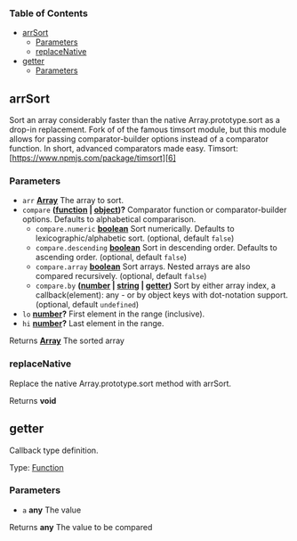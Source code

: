 <!-- Generated by documentation.js. Update this documentation by updating the source code. -->

### Table of Contents

-   [arrSort][1]
    -   [Parameters][2]
    -   [replaceNative][3]
-   [getter][4]
    -   [Parameters][5]

## arrSort

Sort an array considerably faster than the native Array.prototype.sort as a drop-in replacement. Fork of of the famous timsort module, but this module allows for passing comparator-builder options instead of a comparator function. In short, advanced comparators made easy. Timsort: [https://www.npmjs.com/package/timsort][6]

### Parameters

-   `arr` **[Array][7]** The array to sort.
-   `compare` **([function][8] \| [object][9])?** Comparator function or comparator-builder options. Defaults to alphabetical compararison.
    -   `compare.numeric` **[boolean][10]** Sort numerically. Defaults to lexicographic/alphabetic sort. (optional, default `false`)
    -   `compare.descending` **[boolean][10]** Sort in descending order. Defaults to ascending order. (optional, default `false`)
    -   `compare.array` **[boolean][10]** Sort arrays. Nested arrays are also compared recursively. (optional, default `false`)
    -   `compare.by` **([number][11] \| [string][12] \| [getter][13])** Sort by either array index, a callback(element): any - or by object keys with dot-notation support. (optional, default `undefined`)
-   `lo` **[number][11]?** First element in the range (inclusive).
-   `hi` **[number][11]?** Last element in the range.

Returns **[Array][7]** The sorted array

### replaceNative

Replace the native Array.prototype.sort method with arrSort.

Returns **void** 

## getter

Callback type definition.

Type: [Function][8]

### Parameters

-   `a` **any** The value

Returns **any** The value to be compared

[1]: #arrsort

[2]: #parameters

[3]: #replacenative

[4]: #getter

[5]: #parameters-1

[6]: https://www.npmjs.com/package/timsort

[7]: https://developer.mozilla.org/docs/Web/JavaScript/Reference/Global_Objects/Array

[8]: https://developer.mozilla.org/docs/Web/JavaScript/Reference/Statements/function

[9]: https://developer.mozilla.org/docs/Web/JavaScript/Reference/Global_Objects/Object

[10]: https://developer.mozilla.org/docs/Web/JavaScript/Reference/Global_Objects/Boolean

[11]: https://developer.mozilla.org/docs/Web/JavaScript/Reference/Global_Objects/Number

[12]: https://developer.mozilla.org/docs/Web/JavaScript/Reference/Global_Objects/String

[13]: #getter
